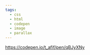 ```yaml
---
tags:
  - css
  - html
  - codepen
  - image
  - parallax
---
```

https://codepen.io/t_afif/pen/qBJyXNy

